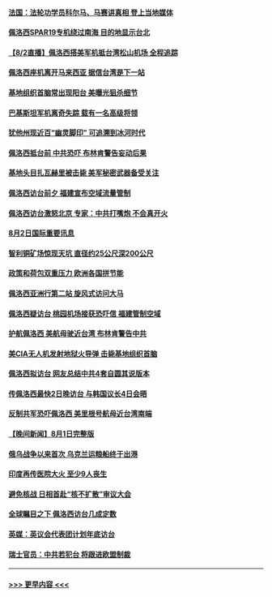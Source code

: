 #### [法国：法轮功学员科尔马、马赛讲真相 登上当地媒体](../pages/prog202/a103492885.md?t=08022251) 
#### [佩洛西SPAR19专机绕过南海 目的地显示台北](../pages/prog202/a103492864.md?t=08022251) 
#### [【8/2直播】佩洛西搭美军机抵台湾松山机场 全程追踪](../pages/prog202/a103492868.md?t=08022251) 
#### [佩洛西座机离开马来西亚 据信台湾是下一站](../pages/prog202/a103492821.md?t=08022251) 
#### [基地组织首脑常出现阳台 美曝光狙杀细节](../pages/prog202/a103492702.md?t=08022251) 
#### [巴基斯坦军机离奇失踪 载有一名高级将领](../pages/prog202/a103492754.md?t=08022251) 
#### [犹他州现近百“幽灵脚印” 可追溯到冰河时代](../pages/prog202/a103492694.md?t=08022251) 
#### [佩洛西抵台前 中共恐吓 布林肯警告妄动后果](../pages/prog202/a103492718.md?t=08022251) 
#### [基地头目扎瓦赫里被击毙 美军秘密武器备受关注](../pages/prog202/a103492690.md?t=08022251) 
#### [佩洛西访台前夕 福建宣布空域流量管制](../pages/prog202/a103492714.md?t=08022251) 
#### [佩洛西访台激怒北京 专家：中共打嘴炮 不会真开火](../pages/prog202/a103492728.md?t=08022251) 
#### [8月2日国际重要讯息](../pages/prog202/a103492712.md?t=08022251) 
#### [智利铜矿场惊现天坑 直径约25公尺深200公尺](../pages/prog202/a103492689.md?t=08022251) 
#### [政策和荷包双重压力 欧洲各国拼节能](../pages/prog202/a103492607.md?t=08022251) 
#### [佩洛西亚洲行第二站 旋风式访问大马](../pages/prog202/a103492598.md?t=08022251) 
#### [佩洛西疑访台 桃园机场接获恐吓信 福建管制空域](../pages/prog202/a103492563.md?t=08022251) 
#### [护航佩洛西 美航母驶近台湾 布林肯警告中共](../pages/prog202/a103492530.md?t=08022251) 
#### [美CIA无人机发射地狱火导弹 击毙基地组织首脑](../pages/prog202/a103492459.md?t=08022251) 
#### [佩洛西拟访台 网友总结中共4套自圆其说版本](../pages/prog202/a103492462.md?t=08022251) 
#### [传佩洛西最快2日晚访台 与韩国议长4日会晤](../pages/prog202/a103492390.md?t=08022251) 
#### [反制共军恐吓佩洛西 美里根号航母近台湾南端](../pages/prog202/a103492393.md?t=08022251) 
#### [【晚间新闻】8月1日完整版](../pages/prog202/a103492367.md?t=08022251) 
#### [俄乌战争以来首次 乌克兰运粮船终于出港](../pages/prog202/a103492279.md?t=08022251) 
#### [印度再传医院大火 至少9人丧生](../pages/prog202/a103492280.md?t=08022251) 
#### [避免核战 日相首赴“核不扩散”审议大会](../pages/prog202/a103492283.md?t=08022251) 
#### [全球瞩目之下 佩洛西访台几成定数](../pages/prog202/a103492268.md?t=08022251) 
#### [英媒：英议会代表团计划年底访台](../pages/prog202/a103492229.md?t=08022251) 
#### [瑞士官员：中共若犯台 将跟进欧盟制裁](../pages/prog202/a103492190.md?t=08022251) 

----
#### [ >>> 更早内容 <<< ](../indexes/prog202-earlier.md)
